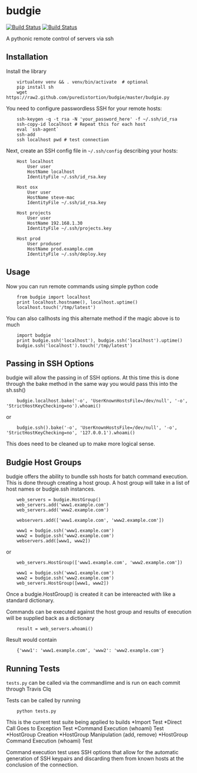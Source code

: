 budgie
======

[![Build Status](https://travis-ci.org/puredistortion/cadre.png?branch=master)](https://travis-ci.org/puredistortion/cadre)
[![Build Status](https://travis-ci.org/puredistortion/budgie.png?branch=master)](https://travis-ci.org/puredistortion/budgie)

A pythonic remote control of servers via ssh

Installation
------------

Install the library

        virtualenv venv && . venv/bin/activate  # optional
        pip install sh
        wget https://raw2.github.com/puredistortion/budgie/master/budgie.py


You need to configure passwordless SSH for your remote hosts:

        ssh-keygen -q -t rsa -N 'your_password_here' -f ~/.ssh/id_rsa
        ssh-copy-id localhost # Repeat this for each host
        eval `ssh-agent`
        ssh-add
        ssh localhost pwd # test connection

Next, create an SSH config file in `~/.ssh/config` describing your hosts:

        Host localhost
            User user
            HostName localhost
            IdentityFile ~/.ssh/id_rsa.key

        Host osx
            User user
            HostName steve-mac
            IdentityFile ~/.ssh/id_rsa.key

        Host projects
            User user
            HostName 192.168.1.30
            IdentityFile ~/.ssh/projects.key

        Host prod
            User produser
            HostName prod.example.com
            IdentityFile ~/.ssh/deploy.key

Usage
-----

Now you can run remote commands using simple python code

        from budgie import localhost
        print localhost.hostname(), localhost.uptime()
        localhost.touch('/tmp/latest')

You can also callhosts ing this alternate method if the magic above is to much

        import budgie
        print budgie.ssh('localhost'), budgie.ssh('localhost').uptime()
        budgie.ssh('localhost').touch('/tmp/latest')


Passing in SSH Options
----------------------
budgie will allow the passing in of SSH options. At this time this is done through the bake method in the same way you would pass this into the sh.ssh()

        budgie.localhost.bake('-o', 'UserKnownHostsFile=/dev/null', '-o',  'StrictHostKeyChecking=no').whoami()

or 

        budgie.ssh().bake('-o', 'UserKnownHostsFile=/dev/null', '-o',  'StrictHostKeyChecking=no', '127.0.0.1').whoami()

This does need to be cleaned up to make more logical sense.  

Budgie Host Groups
-----------------
budgie offers the ability to bundle ssh hosts for batch command execution. This is done through creating a host group. A host group will take in a list of host names or budgie.ssh instances.

        web_servers = budgie.HostGroup()
        web_servers.add('www1.example.com')
        web_servers.add('www2.example.com')

        webservers.add(['www1.example.com', 'www2.example.com'])

        www1 = budgie.ssh('www1.example.com')
        www2 = budgie.ssh('www2.example.com')
        webservers.add([www1, www2])

or

        web_servers.HostGroup(['www1.example.com', 'www2.example.com'])

        www1 = budgie.ssh('www1.example.com')
        www2 = budgie.ssh('www2.example.com')
        web_servers.HostGroup([www1, www2])

Once a budgie.HostGroup() is created it can be intereacted with like a standard dictionary.

Commands can be executed against the host group and results of execution will be supplied back as a dictionary

        result = web_servers.whoami()

Result would contain

        {'www1': 'www1.example.com', 'www2': 'www2.example.com'}



Running Tests
-------------

`tests.py` can be called via the commandlime and is run on each commit through Travis CIq

Tests can be called by running

        python tests.py

This is the current test suite being applied to builds
    *Import Test
    *Direct Call Goes to Exception Test
    *Command Execution (whoami) Test
    *HostGroup Creation
    *HostGroup Manipulation (add, remove)
    *HostGroup Command Execution (whoami) Test

Command execution test uses SSH options that allow for the automatic generation of SSH keypairs and discarding them from known hosts at the conclusion of the connection.




